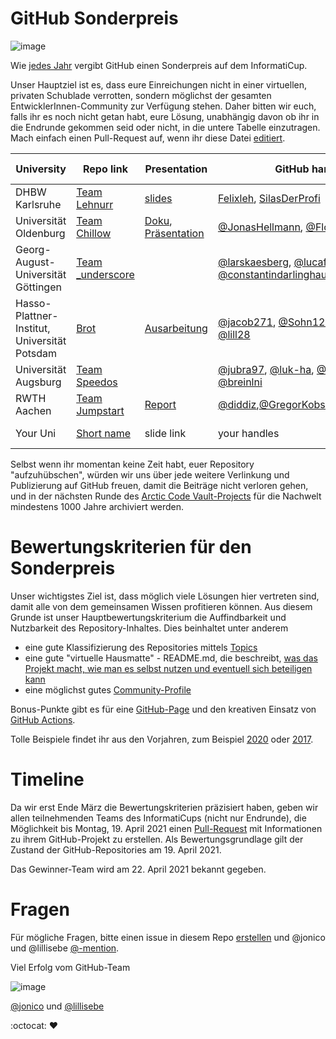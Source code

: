 # GitHub Sonderpreis

![image](https://cloud.githubusercontent.com/assets/1872314/19119326/b43d4978-8b1f-11e6-9736-a31f92e75424.png)

Wie [jedes Jahr](https://github.com/informatiCup/informatiCup2020/tree/master/github-sonderpreis) vergibt GitHub einen Sonderpreis auf dem InformatiCup.

Unser Hauptziel ist es, dass eure Einreichungen nicht in einer virtuellen, privaten Schublade verrotten, sondern möglichst der gesamten EntwicklerInnen-Community zur Verfügung stehen.
Daher bitten wir euch, falls ihr es noch nicht getan habt, eure Lösung, unabhängig davon ob ihr in die Endrunde gekommen seid oder nicht, in die untere Tabelle einzutragen.
Mach einfach einen Pull-Request auf, wenn ihr diese Datei [editiert](https://github.com/informatiCup/informatiCup2021/edit/master/github-sonderpreis/README.md).

| University | Repo link                                                          | Presentation | GitHub handles                                  | Further remarks                                                                           |
|------------|--------------------------------------------------------------------|--------------|-------------------------------------------------|-------------------------------------------------------------------------------------------|
| DHBW Karlsruhe   | [Team Lehnurr](https://github.com/Lehnurr/spe-ed-solver)                          |[slides](https://github.com/Lehnurr/spe-ed-solver/tree/main/elaboration)    |[Felixleh](https://github.com/Felixleh), [SilasDerProfi](https://github.com/SilasDerProfi)                                     |                                                                               |
| Universität Oldenburg | [Team Chillow](https://github.com/jonashellmann/informaticup21-team-chillow) | [Doku](https://github.com/jonashellmann/informaticup21-team-chillow/blob/main/Dokumentation%20Team%20Chillow%20Universitaet%20Oldenburg.pdf), [Präsentation](https://github.com/jonashellmann/informaticup21-team-chillow/blob/main/Praesentation%20Team%20Chillow%20Universitaet%20Oldenburg.pdf) | [@JonasHellmann](https://github.com/jonashellmann), [@Florian3007](https://github.com/Florian3007) |                                                                              |
| Georg-August-Universität Göttingen   | [Team _underscore](https://spe_ed.pages.gwdg.de/)                          |     |[@larskaesberg](https://gitlab.gwdg.de/l.kaesberg), [@lucafrancis](https://gitlab.gwdg.de/lucajoshua.francis), [@constantindarlinghaus](https://gitlab.gwdg.de/c.dalinghaus), [@philippengel](https://gitlab.gwdg.de/philipp.engel)                                 |                                                                        |
| Hasso-Plattner-Institut, Universität Potsdam | [Brot](https://github.com/TeamBrot/client/)                          |[Ausarbeitung](https://github.com/TeamBrot/paper/blob/main/ausarbeitung.pdf)|[@jacob271](https://github.com/jacob271), [@Sohn123](https://github.com/Sohn123), [@rgwohlbold](https://github.com/rgwohlbold), [@lill28](https://github.com/lill28)|
| Universität Augsburg   | [Team Speedos](https://github.com/jubra97/speedos) | | [@jubra97](https://github.com/jubra97), [@luk-ha](https://github.com/luk-ha), [@MaxDemmler](https://github.com/MaxDemmler), [@breinlni](https://github.com/breinlni) | :smiling_imp: |
| RWTH Aachen   | [Team Jumpstart](https://github.com/TeamJumpstart/InformatiCup2021) | [Report](https://github.com/TeamJumpstart/InformatiCup2021/releases/download/v1.0.0-submission/Informaticup2021.Theoretische.Ausarbeitung.pdf) |[@diddiz](https://github.com/DiddiZ),[@GregorKobsik](https://github.com/GregorKobsik),[@ManuelPozor](https://github.com/ManuelPozor)|[Website](https://teamjumpstart.github.io/InformatiCup2021/)
| Your Uni   | [Short name](https://github.com/org/repo)                          |slide link    |your handles                                     |your remarks                                                                               |


Selbst wenn ihr momentan keine Zeit habt, euer Repository "aufzuhübschen", würden wir uns über jede weitere Verlinkung und Publizierung auf GitHub freuen, damit die Beiträge nicht verloren gehen, und in der nächsten Runde des [Arctic Code Vault-Projects](https://www.youtube.com/watch?v=fzI9FNjXQ0o) für die Nachwelt mindestens 1000 Jahre archiviert werden.

# Bewertungskriterien für den Sonderpreis

Unser wichtigstes Ziel ist, dass möglich viele Lösungen hier vertreten sind, damit alle von dem gemeinsamen Wissen profitieren können. Aus diesem Grunde ist unser Hauptbewertungskriterium die Auffindbarkeit und Nutzbarkeit des Repository-Inhaltes. Dies beinhaltet unter anderem
* eine gute Klassifizierung des Repositories mittels [Topics](https://github.blog/2017-01-31-introducing-topics/)
* eine gute "virtuelle Hausmatte" - README.md, die beschreibt, [was das Projekt macht, wie man es selbst nutzen und eventuell sich beteiligen kann](https://opensource.guide/starting-a-project/#writing-a-readme)
* eine möglichst gutes [Community-Profile](https://github.com/github/opensource.guide/community)

Bonus-Punkte gibt es für eine [GitHub-Page](https://guides.github.com/features/pages/) und den kreativen Einsatz von [GitHub Actions](https://github.com/features/actions).

Tolle Beispiele findet ihr aus den Vorjahren, zum Beispiel [2020](https://github.com/informatiCup/informatiCup2020/tree/master/github-sonderpreis) oder [2017](https://github.com/informatiCup/informatiCup2017/tree/master/results).

# Timeline

Da wir erst Ende März die Bewertungskriterien präzisiert haben, geben wir allen teilnehmenden Teams des InformatiCups (nicht nur Endrunde), die Möglichkeit bis Montag, 19. April 2021 einen [Pull-Request](https://github.com/informatiCup/informatiCup2021/edit/master/github-sonderpreis/README.md) mit Informationen zu ihrem GitHub-Projekt zu erstellen. Als Bewertungsgrundlage gilt der Zustand der GitHub-Repositories am 19. April 2021.

Das Gewinner-Team wird am 22. April 2021 bekannt gegeben.

# Fragen

Für mögliche Fragen, bitte einen issue in diesem Repo [erstellen](https://github.com/informatiCup/informatiCup2021/issues/new) und @jonico und @lillisebe [@-mention](https://help.github.com/en/github/writing-on-github/basic-writing-and-formatting-syntax#mentioning-people-and-teams).

Viel Erfolg vom GitHub-Team

![image](https://user-images.githubusercontent.com/1872314/77528545-6fe65980-6e8e-11ea-969e-df33549d9bab.png)

[@jonico](https://github.com/jonico) und [@lillisebe](https://github.com/lillisebe)

:octocat: :heart:
